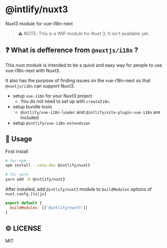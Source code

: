 # @intlify/nuxt3

Nuxt3 module for vue-i18n-next

> ⚠️ NOTE: This is a WIP module for Nuxt 3, It isn't available yet.

## ❓ What is defference from `@nuxtjs/i18n` ?

This nuxt module is intended to be a quick and easy way for people to use vue-i18n-next with Nuxt3.

It also has the purpose of finding issues on the vue-i18n-next so that `@nuxtjs/i18n` can support Nuxt3.

- setup `vue-i18n` for your Nuxt3 project
  - You do not need to set up with `createI18n`.
- setup bundle tools
  - `@intlify/vue-i18n-loader` and `@intlify/vite-plugin-vue-i18n` are included
- setup `@intlify/vue-i18n-extendsion`

## 🚀 Usage

First install

```sh
# for npm
npm install --save-dev @intlify/nuxt3

# for yarn
yarn add -D @intlify/nuxt3
```

After installed, add `@intlify/nuxt3` module to `buildModules` options of `nuxt.confg.[ts|js]`

```js
export default {
  buildModules: [['@intlify/nuxt3']]
}
```

## ©️ LICENSE

MIT
